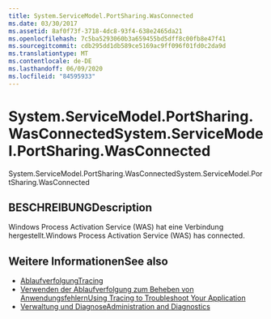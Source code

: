 ```yaml
---
title: System.ServiceModel.PortSharing.WasConnected
ms.date: 03/30/2017
ms.assetid: 8af0f73f-3718-4dc8-93f4-638e2465da21
ms.openlocfilehash: 7c5ba5293060b3a659455bd5dff8c00fb8e47f41
ms.sourcegitcommit: cdb295dd1db589ce5169ac9ff096f01fd0c2da9d
ms.translationtype: MT
ms.contentlocale: de-DE
ms.lasthandoff: 06/09/2020
ms.locfileid: "84595933"
---
```

# <a name="systemservicemodelportsharingwasconnected"></a><span data-ttu-id="120fa-102">System.ServiceModel.PortSharing.WasConnected</span><span class="sxs-lookup"><span data-stu-id="120fa-102">System.ServiceModel.PortSharing.WasConnected</span></span>
<span data-ttu-id="120fa-103">System.ServiceModel.PortSharing.WasConnected</span><span class="sxs-lookup"><span data-stu-id="120fa-103">System.ServiceModel.PortSharing.WasConnected</span></span>  
  
## <a name="description"></a><span data-ttu-id="120fa-104">BESCHREIBUNG</span><span class="sxs-lookup"><span data-stu-id="120fa-104">Description</span></span>  
 <span data-ttu-id="120fa-105">Windows Process Activation Service (WAS) hat eine Verbindung hergestellt.</span><span class="sxs-lookup"><span data-stu-id="120fa-105">Windows Process Activation Service (WAS) has connected.</span></span>  
  
## <a name="see-also"></a><span data-ttu-id="120fa-106">Weitere Informationen</span><span class="sxs-lookup"><span data-stu-id="120fa-106">See also</span></span>

- [<span data-ttu-id="120fa-107">Ablaufverfolgung</span><span class="sxs-lookup"><span data-stu-id="120fa-107">Tracing</span></span>](index.md)
- [<span data-ttu-id="120fa-108">Verwenden der Ablaufverfolgung zum Beheben von Anwendungsfehlern</span><span class="sxs-lookup"><span data-stu-id="120fa-108">Using Tracing to Troubleshoot Your Application</span></span>](using-tracing-to-troubleshoot-your-application.md)
- [<span data-ttu-id="120fa-109">Verwaltung und Diagnose</span><span class="sxs-lookup"><span data-stu-id="120fa-109">Administration and Diagnostics</span></span>](../index.md)
